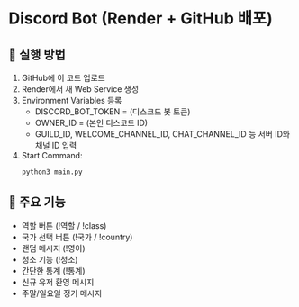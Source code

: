 # Discord Bot (Render + GitHub 배포)

## 🚀 실행 방법

1. GitHub에 이 코드 업로드
2. Render에서 새 Web Service 생성
3. Environment Variables 등록
   - DISCORD_BOT_TOKEN = (디스코드 봇 토큰)
   - OWNER_ID = (본인 디스코드 ID)
   - GUILD_ID, WELCOME_CHANNEL_ID, CHAT_CHANNEL_ID 등 서버 ID와 채널 ID 입력
4. Start Command:
   ```bash
   python3 main.py
   ```

## 📌 주요 기능
- 역할 버튼 (!역할 / !class)
- 국가 선택 버튼 (!국가 / !country)
- 랜덤 메시지 (!영이)
- 청소 기능 (!청소)
- 간단한 통계 (!통계)
- 신규 유저 환영 메시지
- 주말/일요일 정기 메시지
